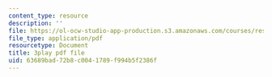 ```yaml
---
content_type: resource
description: ''
file: https://ol-ocw-studio-app-production.s3.amazonaws.com/courses/res-18-005-highlights-of-calculus-spring-2010/63689bad72b8c0041789f994b5f2386f_yQrKXo89nHA.pdf
file_type: application/pdf
resourcetype: Document
title: 3play pdf file
uid: 63689bad-72b8-c004-1789-f994b5f2386f
---
```

